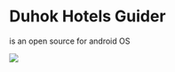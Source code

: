 # Duhok Hotels Guider 

  is an open source for android OS 
  
  <img src="https://dlovan.me/images/portofolio/Android-DuhokHotels2.png">
